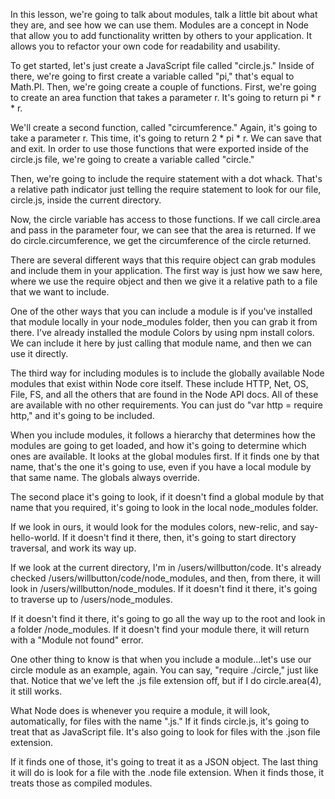 In this lesson, we're going to talk about modules, talk a little bit about what they are, and see how we can use them. Modules are a concept in Node that allow you to add functionality written by others to your application. It allows you to refactor your own code for readability and usability.

To get started, let's just create a JavaScript file called "circle.js." Inside of there, we're going to first create a variable called "pi," that's equal to Math.PI. Then, we're going create a couple of functions. First, we're going to create an area function that takes a parameter r. It's going to return pi * r * r.

We'll create a second function, called "circumference." Again, it's going to take a parameter r. This time, it's going to return 2 * pi * r. We can save that and exit. In order to use those functions that were exported inside of the circle.js file, we're going to create a variable called "circle."

Then, we're going to include the require statement with a dot whack. That's a relative path indicator just telling the require statement to look for our file, circle.js, inside the current directory.

Now, the circle variable has access to those functions. If we call circle.area and pass in the parameter four, we can see that the area is returned. If we do circle.circumference, we get the circumference of the circle returned.

There are several different ways that this require object can grab modules and include them in your application. The first way is just how we saw here, where we use the require object and then we give it a relative path to a file that we want to include.

One of the other ways that you can include a module is if you've installed that module locally in your node_modules folder, then you can grab it from there. I've already installed the module Colors by using npm install colors. We can include it here by just calling that module name, and then we can use it directly.

The third way for including modules is to include the globally available Node modules that exist within Node core itself. These include HTTP, Net, OS, File, FS, and all the others that are found in the Node API docs. All of these are available with no other requirements. You can just do "var http = require http," and it's going to be included.

When you include modules, it follows a hierarchy that determines how the modules are going to get loaded, and how it's going to determine which ones are available. It looks at the global modules first. If it finds one by that name, that's the one it's going to use, even if you have a local module by that same name. The globals always override.

The second place it's going to look, if it doesn't find a global module by that name that you required, it's going to look in the local node_modules folder.

If we look in ours, it would look for the modules colors, new-relic, and say-hello-world. If it doesn't find it there, then, it's going to start directory traversal, and work its way up.

If we look at the current directory, I'm in /users/willbutton/code. It's already checked /users/willbutton/code/node_modules, and then, from there, it will look in /users/willbutton/node_modules. If it doesn't find it there, it's going to traverse up to /users/node_modules.

If it doesn't find it there, it's going to go all the way up to the root and look in a folder /node_modules. If it doesn't find your module there, it will return with a "Module not found" error.

One other thing to know is that when you include a module...let's use our circle module as an example, again. You can say, "require ./circle," just like that. Notice that we've left the .js file extension off, but if I do circle.area(4), it still works.

What Node does is whenever you require a module, it will look, automatically, for files with the name ".js." If it finds circle.js, it's going to treat that as JavaScript file. It's also going to look for files with the .json file extension.

If it finds one of those, it's going to treat it as a JSON object. The last thing it will do is look for a file with the .node file extension. When it finds those, it treats those as compiled modules.